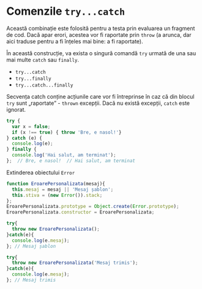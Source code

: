 # Comenzile `try...catch`

Această combinație este folosită pentru a testa prin evaluarea un fragment de cod. Dacă apar erori, acestea vor fi raportate prin `throw` (a arunca, dar aici traduse pentru a fi înțeles mai bine: a fi raportate).

În această construcție, va exista o singură comandă `try` urmată de una sau mai multe `catch` sau `finally`.

- `try...catch`
- `try...finally`
- `try...catch...finally`

Secvența catch conține acțiunile care vor fi întreprinse în caz că din blocul `try` sunt „raportate” - `thrown` excepții. Dacă nu există excepții, `catch` este ignorat.

```javascript
try {
  var x = false;
  if (x !== true) { throw 'Bre, e nasol!'}
} catch (e) {
  console.log(e);
} finally {
  console.log('Hai salut, am terminat');
};  // Bre, e nasol!  // Hai salut, am terminat
```

Extinderea obiectului `Error`

```javascript
function EroarePersonalizata(mesaj){
  this.mesaj = mesaj || 'Mesaj șablon';
  this.stiva = (new Error()).stack;
};
EroarePersonalizata.prototype = Object.create(Error.prototype);
EroarePersonalizata.constructor = EroarePersonalizata;

try{
  throw new EroarePersonalizata();
}catch(e){
  console.log(e.mesaj);
}; // Mesaj șablon

try{
  throw new EroarePersonalizata('Mesaj trimis');
}catch(e){
  console.log(e.mesaj);
}; // Mesaj trimis
```
